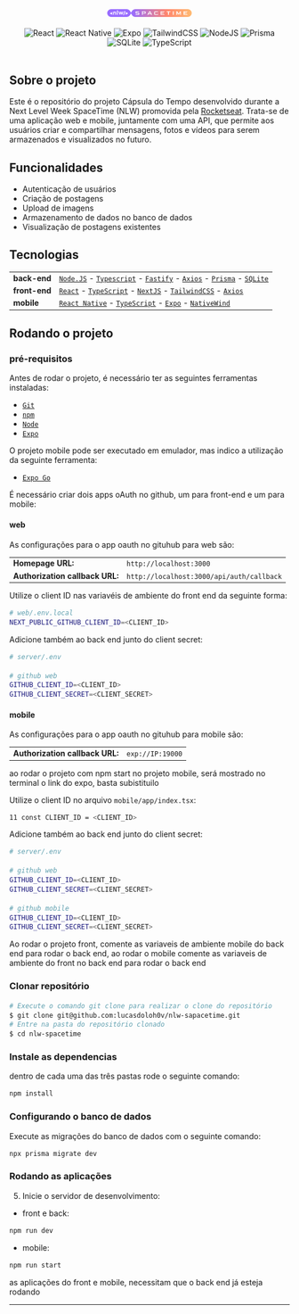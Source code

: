 <div align="center">
  <img alt="NLW Spacetime" src=".github/assets/nlw-spacetime.png" width="30%"/>
</div>
<br>
<div align="center">
  <a>
    <img alt="React" src="https://img.shields.io/badge/react-%2320232a.svg?style=for-the-badge&logo=react&logoColor=%2361DAFB"/>
    <img alt="React Native" src="https://img.shields.io/badge/react_native-%2320232a.svg?style=for-the-badge&logo=react&logoColor=%2361DAFB"/>
    <img alt="Expo" src="https://img.shields.io/badge/expo-1C1E24?style=for-the-badge&logo=expo&logoColor=#D04A37"/>
    <img alt="TailwindCSS" src="https://img.shields.io/badge/tailwindcss-%2338B2AC.svg?style=for-the-badge&logo=tailwind-css&logoColor=white"/>
    <img alt="NodeJS" src="https://img.shields.io/badge/node.js-6DA55F?style=for-the-badge&logo=node.js&logoColor=white"/>
    <img alt="Prisma" src="https://img.shields.io/badge/Prisma-3982CE?style=for-the-badge&logo=Prisma&logoColor=white"/>
    <img alt="SQLite" src="https://img.shields.io/badge/sqlite-%2307405e.svg?style=for-the-badge&logo=sqlite&logoColor=white"/>
    <img alt="TypeScript" src="https://img.shields.io/badge/typescript-%23007ACC.svg?style=for-the-badge&logo=typescript&logoColor=white"/>
  <a/>
</div>
<br>

## Sobre o projeto

Este é o repositório do projeto Cápsula do Tempo desenvolvido durante a Next Level Week SpaceTime (NLW) promovida pela [Rocketseat](https://www.rocketseat.com.br/). Trata-se de uma aplicação web e mobile, juntamente com uma API, que permite aos usuários criar e compartilhar mensagens, fotos e vídeos para serem armazenados e visualizados no futuro.

## Funcionalidades

- Autenticação de usuários
- Criação de postagens
- Upload de imagens
- Armazenamento de dados no banco de dados
- Visualização de postagens existentes

## Tecnologias

<table>
  <tbody>
    <tr>
      <td style="font-weight: bold">back-end</td>
      <td>
        <a href="https://nodejs.org/en/" target="_blank" rel="noopener noreferrer"><code>Node.JS</code></a> -
        <a href="https://www.typescriptlang.org/" target="_blank" rel="noopener noreferrer"><code>Typescript</code></a> -
        <a href="https://www.fastify.io/" target="_blank" rel="noopener noreferrer"><code>Fastify</code></a> -
        <a href="https://axios-http.com/ptbr/" target="_blank" rel="noopener noreferrer"><code>Axios</code></a> -
        <a href="https://www.prisma.io/" target="_blank" rel="noopener noreferrer"><code>Prisma</code></a> -
        <a href="https://www.sqlite.org/index.html" target="_blank" rel="noopener noreferrer"><code>SQLite</code></a>
      </td>
    </tr>
    <tr>
      <td style="font-weight: bold">front-end</td>
      <td>
        <a href="https://reactjs.org/" target="_blank" rel="noopener noreferrer"><code>React</code></a> -
        <a href="https://www.typescriptlang.org/" target="_blank" rel="noopener noreferrer"><code>TypeScript</code></a> -
        <a href="https://nextjs.org/" target="_blank" rel="noopener noreferrer"><code>NextJS</code></a> -
        <a href="https://tailwindcss.com/" target="_blank" rel="noopener noreferrer"><code>TailwindCSS</code></a> -
        <a href="https://axios-http.com/ptbr/" target="_blank" rel="noopener noreferrer"><code>Axios</code></a>
      </td>
    </tr>
    <tr>
      <td style="font-weight: bold">mobile</td>
      <td>
        <a href="https://reactnative.dev/" target="_blank" rel="noopener noreferrer"><code>React Native</code></a> -
        <a href="https://www.typescriptlang.org/" target="_blank" rel="noopener noreferrer"><code>TypeScript</code></a> -
        <a href="https://expo.dev/" target="_blank" rel="noopener noreferrer"><code>Expo</code></a> -
        <a href="https://www.nativewind.dev/" target="_blank" rel="noopener noreferrer"><code>NativeWind</code></a>
      </td>
    </tr>
  </tbody>
</table>

## Rodando o projeto

### pré-requisitos

Antes de rodar o projeto, é necessário ter as seguintes ferramentas instaladas:

- [`Git`](https://git-scm.com/)
- [`npm`](https://www.npmjs.com/)
- [`Node`](https://nodejs.org/)
- [`Expo`](https://docs.expo.dev/)

O projeto mobile pode ser executado em emulador, mas indico a utilização da seguinte ferramenta:
- [`Expo Go`](https://expo.dev/client)

É necessário criar dois apps oAuth no github, um para front-end e um para mobile:
#### web

As configurações para o app oauth no gituhub para web são:

<table>
  <tbody>
    <tr>
      <td style="font-weight: bold">Homepage URL:</td>
      <td><code>http://localhost:3000</code></td>
    </tr>
     <tr>
      <td style="font-weight: bold">Authorization callback URL:</td>
      <td><code>http://localhost:3000/api/auth/callback</code></td>
    </tr>
  </tbody>
</table>

Utilize o client ID nas variavéis de ambiente do front end da seguinte forma:

```bash
# web/.env.local
NEXT_PUBLIC_GITHUB_CLIENT_ID=<CLIENT_ID>
```

Adicione também ao back end junto do client secret:

```bash
# server/.env

# github web
GITHUB_CLIENT_ID=<CLIENT_ID>
GITHUB_CLIENT_SECRET=<CLIENT_SECRET>
```

#### mobile

As configurações para o app oauth no gituhub para mobile são:

<table>
  <tbody>
     <tr>
      <td style="font-weight: bold">Authorization callback URL:</td>
      <td><code>exp://IP:19000</code></td>
    </tr>
  </tbody>
</table>

ao rodar o projeto com npm start no projeto mobile, será mostrado no terminal o link do expo, basta subistituilo

Utilize o client ID no arquivo <code>mobile/app/index.tsx</code>:

```bash
11 const CLIENT_ID = <CLIENT_ID>
```

Adicione também ao back end junto do client secret:

```bash
# server/.env

# github web
GITHUB_CLIENT_ID=<CLIENT_ID>
GITHUB_CLIENT_SECRET=<CLIENT_SECRET>

# github mobile
GITHUB_CLIENT_ID=<CLIENT_ID>
GITHUB_CLIENT_SECRET=<CLIENT_SECRET>
```

Ao rodar o projeto front, comente as variaveis de ambiente mobile do back end para rodar o back end, ao rodar o mobile comente as variaveis de ambiente do front no back end para rodar o back end

### Clonar repositório

```bash
# Execute o comando git clone para realizar o clone do repositório
$ git clone git@github.com:lucasdoloh0v/nlw-sapacetime.git
# Entre na pasta do repositório clonado
$ cd nlw-spacetime
```
### Instale as dependencias

dentro de cada uma das três pastas rode o seguinte comando:

```bash
npm install
```

### Configurando o banco de dados

Execute as migrações do banco de dados com o seguinte comando:

  ```bash
  npx prisma migrate dev
  ```

### Rodando as aplicações

5. Inicie o servidor de desenvolvimento:

- front e back:
```bash
npm run dev
```

- mobile:

```bash
npm run start
```

as aplicações do front e mobile, necessitam que o back end já esteja rodando

---
